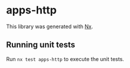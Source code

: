 # apps-http

This library was generated with [Nx](https://nx.dev).

## Running unit tests

Run `nx test apps-http` to execute the unit tests.
